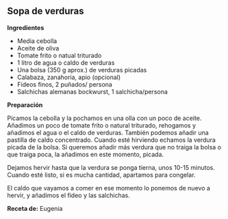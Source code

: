 ## Sopa de verduras

**Ingredientes**

- Media cebolla
- Aceite de oliva
- Tomate frito o natual triturado
- 1 litro de agua o caldo de verduras
- Una bolsa (350 g aprox.) de verduras picadas
- Calabaza, zanahoria, apio (opcional)
- Fideos finos, 2 puñados/ persona
- Salchichas alemanas bockwurst, 1 salchicha/persona

**Preparación**

Picamos la cebolla y la pochamos en una olla con un poco de aceite. Añadimos un poco de tomate frito o natural triturado, rehogamos y añadimos el agua o el caldo de verduras. También podemos añadir una pastilla de caldo concentrado. Cuando esté hirviendo echamos la verdura picada de la bolsa. Si queremos añadir más verdura que no traiga la bolsa o que traiga poca, la añadimos en este momento, picada.

Dejamos hervir hasta que la verdura se ponga tierna, unos 10-15 minutos. Cuando esté listo, si es mucha cantidad, apartamos para congelar.

El caldo que vayamos a comer en ese momento lo ponemos de nuevo a hervir, y añadimos el fideo y las salchichas.

**Receta de:** Eugenia
